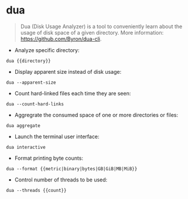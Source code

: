 # dua

> Dua (Disk Usage Analyzer) is a tool to conveniently learn about the usage of disk space of a given directory.
> More information: <https://github.com/Byron/dua-cli>.

- Analyze specific directory:

`dua {{directory}}`

- Display apparent size instead of disk usage:

`dua --apparent-size`

- Count hard-linked files each time they are seen:

`dua --count-hard-links`

- Aggregrate the consumed space of one or more directories or files:

`dua aggregate`

- Launch the terminal user interface:

`dua interactive`

- Format printing byte counts:

`dua --format {{metric|binary|bytes|GB|GiB|MB|MiB}}`

- Control number of threads to be used:

`dua --threads {{count}}`
